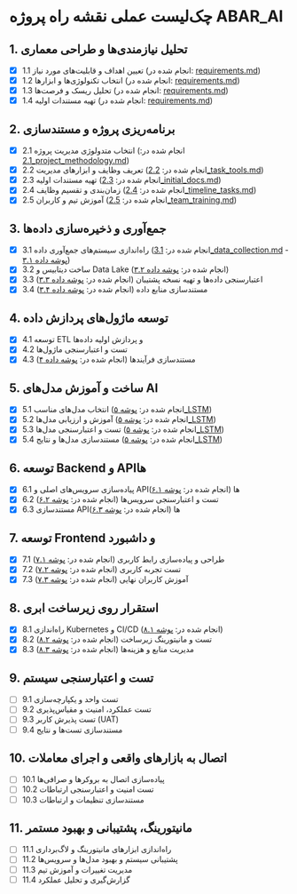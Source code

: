 # چک‌لیست عملی نقشه راه پروژه ABAR_AI

## 1. تحلیل نیازمندی‌ها و طراحی معماری
- [x] 1.1 تعیین اهداف و قابلیت‌های مورد نیاز (انجام شده در: [requirements.md](project_management/requirements/requirements.md))
- [x] 1.2 انتخاب تکنولوژی‌ها و ابزارها (انجام شده در: [requirements.md](project_management/requirements/requirements.md))
- [x] 1.3 تحلیل ریسک و فرصت‌ها (انجام شده در: [requirements.md](project_management/requirements/requirements.md))
- [x] 1.4 تهیه مستندات اولیه (انجام شده در: [requirements.md](project_management/requirements/requirements.md))

## 2. برنامه‌ریزی پروژه و مستندسازی
- [x] 2.1 انتخاب متدولوژی مدیریت پروژه (انجام شده در: [2.1_project_methodology.md](project_management/requirements/2.1_project_methodology.md))
- [x] 2.2 تعریف وظایف و ابزارهای مدیریت (انجام شده در: [2.2_task_tools.md](project_management/requirements/2.2_task_tools.md))
- [x] 2.3 تهیه مستندات اولیه (انجام شده در: [2.3_initial_docs.md](project_management/requirements/2.3_initial_docs.md))
- [x] 2.4 زمان‌بندی و تقسیم وظایف (انجام شده در: [2.4_timeline_tasks.md](project_management/requirements/2.4_timeline_tasks.md))
- [x] 2.5 آموزش تیم و کاربران (انجام شده در: [2.5_team_training.md](project_management/requirements/2.5_team_training.md))

## 3. جمع‌آوری و ذخیره‌سازی داده‌ها
- [x] 3.1 راه‌اندازی سیستم‌های جمع‌آوری داده (انجام شده در: [3.1_data_collection.md](project_management/requirements/3.1_data_collection.md) - [پوشه داده ۳.۱](data/3_data_collection_storage/3.1_data_collection/))
- [x] 3.2 ساخت دیتابیس و Data Lake (انجام شده در: [پوشه داده ۳.۲](data/3_data_collection_storage/3.2_database_datalake/))
- [x] 3.3 اعتبارسنجی داده‌ها و تهیه نسخه پشتیبان (انجام شده در: [پوشه داده ۳.۳](data/3_data_collection_storage/3.3_data_validation_backup/))
- [x] 3.4 مستندسازی منابع داده (انجام شده در: [پوشه داده ۳.۴](data/3_data_collection_storage/3.4_data_sources_documentation/))

## 4. توسعه ماژول‌های پردازش داده
- [x] 4.1 توسعه ETL و پردازش اولیه داده‌ها
- [x] 4.2 تست و اعتبارسنجی ماژول‌ها
- [x] 4.3 مستندسازی فرآیندها (انجام شده در: [پوشه داده ۴](data/4_data_processing_modules/))

## 5. ساخت و آموزش مدل‌های AI
- [x] 5.1 انتخاب مدل‌های مناسب (انجام شده در: [پوشه ۵_LSTM](models/5_LSTM/5.1_model_selection/))
- [x] 5.2 آموزش و ارزیابی مدل‌ها (انجام شده در: [پوشه ۵_LSTM](models/5_LSTM/5.2_training_evaluation/))
- [x] 5.3 تست و اعتبارسنجی مدل‌ها (انجام شده در: [پوشه ۵_LSTM](models/5_LSTM/5.3_testing_validation/))
- [x] 5.4 مستندسازی مدل‌ها و نتایج (انجام شده در: [پوشه ۵_LSTM](models/5_LSTM/5.4_documentation/))

## 6. توسعه Backend و APIها
- [x] 6.1 پیاده‌سازی سرویس‌های اصلی و APIها (انجام شده در: [پوشه ۶.۱](backend/6_main_services_apis/6.1_core_services/))
- [x] 6.2 تست و اعتبارسنجی سرویس‌ها (انجام شده در: [پوشه ۶.۲](backend/6_main_services_apis/6.2_service_testing/))
- [x] 6.3 مستندسازی APIها (انجام شده در: [پوشه ۶.۳](backend/6_main_services_apis/6.3_api_documentation/))

## 7. توسعه Frontend و داشبورد
- [x] 7.1 طراحی و پیاده‌سازی رابط کاربری (انجام شده در: [پوشه ۷.۱](dashboard/7_frontend_dashboard/7.1_ui_design/))
- [x] 7.2 تست تجربه کاربری (انجام شده در: [پوشه ۷.۲](dashboard/7_frontend_dashboard/7.2_user_testing/))
- [x] 7.3 آموزش کاربران نهایی (انجام شده در: [پوشه ۷.۳](dashboard/7_frontend_dashboard/7.3_user_training/))

## 8. استقرار روی زیرساخت ابری
- [x] 8.1 راه‌اندازی Kubernetes و CI/CD (انجام شده در: [پوشه ۸.۱](cloud/8_deployment_infrastructure/8.1_kubernetes_cicd/))
- [x] 8.2 تست و مانیتورینگ زیرساخت (انجام شده در: [پوشه ۸.۲](cloud/8_deployment_infrastructure/8.2_monitoring_testing/))
- [x] 8.3 مدیریت منابع و هزینه‌ها (انجام شده در: [پوشه ۸.۳](cloud/8_deployment_infrastructure/8.3_resource_cost_management/))

## 9. تست و اعتبارسنجی سیستم
- [ ] 9.1 تست واحد و یکپارچه‌سازی
- [ ] 9.2 تست عملکرد، امنیت و مقیاس‌پذیری
- [ ] 9.3 تست پذیرش کاربر (UAT)
- [ ] 9.4 مستندسازی تست‌ها و نتایج

## 10. اتصال به بازارهای واقعی و اجرای معاملات
- [ ] 10.1 پیاده‌سازی اتصال به بروکرها و صرافی‌ها
- [ ] 10.2 تست امنیت و اعتبارسنجی ارتباطات
- [ ] 10.3 مستندسازی تنظیمات و ارتباطات

## 11. مانیتورینگ، پشتیبانی و بهبود مستمر
- [ ] 11.1 راه‌اندازی ابزارهای مانیتورینگ و لاگ‌برداری
- [ ] 11.2 پشتیبانی سیستم و بهبود مدل‌ها و سرویس‌ها
- [ ] 11.3 مدیریت تغییرات و آموزش تیم
- [ ] 11.4 گزارش‌گیری و تحلیل عملکرد
